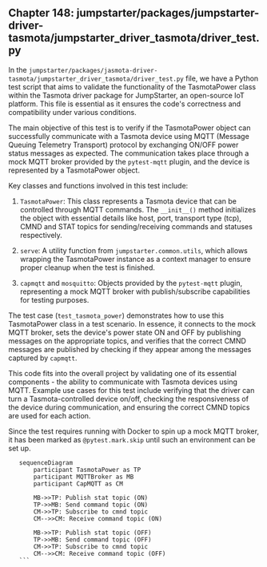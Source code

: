 ## Chapter 148: jumpstarter/packages/jumpstarter-driver-tasmota/jumpstarter_driver_tasmota/driver_test.py

 In the `jumpstarter/packages/jasmota-driver-tasmota/jumpstarter_driver_tasmota/driver_test.py` file, we have a Python test script that aims to validate the functionality of the TasmotaPower class within the Tasmota driver package for JumpStarter, an open-source IoT platform. This file is essential as it ensures the code's correctness and compatibility under various conditions.

   The main objective of this test is to verify if the TasmotaPower object can successfully communicate with a Tasmota device using MQTT (Message Queuing Telemetry Transport) protocol by exchanging ON/OFF power status messages as expected. The communication takes place through a mock MQTT broker provided by the `pytest-mqtt` plugin, and the device is represented by a TasmotaPower object.

   Key classes and functions involved in this test include:

   1. `TasmotaPower`: This class represents a Tasmota device that can be controlled through MQTT commands. The `__init__()` method initializes the object with essential details like host, port, transport type (tcp), CMND and STAT topics for sending/receiving commands and statuses respectively.

   2. `serve`: A utility function from `jumpstarter.common.utils`, which allows wrapping the TasmotaPower instance as a context manager to ensure proper cleanup when the test is finished.

   3. `capmqtt` and `mosquitto`: Objects provided by the `pytest-mqtt` plugin, representing a mock MQTT broker with publish/subscribe capabilities for testing purposes.

   The test case (`test_tasmota_power`) demonstrates how to use this TasmotaPower class in a test scenario. In essence, it connects to the mock MQTT broker, sets the device's power state ON and OFF by publishing messages on the appropriate topics, and verifies that the correct CMND messages are published by checking if they appear among the messages captured by `capmqtt`.

   This code fits into the overall project by validating one of its essential components - the ability to communicate with Tasmota devices using MQTT. Example use cases for this test include verifying that the driver can turn a Tasmota-controlled device on/off, checking the responsiveness of the device during communication, and ensuring the correct CMND topics are used for each action.

   Since the test requires running with Docker to spin up a mock MQTT broker, it has been marked as `@pytest.mark.skip` until such an environment can be set up.

 ```mermaid
    sequenceDiagram
        participant TasmotaPower as TP
        participant MQTTBroker as MB
        participant CapMQTT as CM

        MB->>TP: Publish stat topic (ON)
        TP->>MB: Send command topic (ON)
        CM->>TP: Subscribe to cmnd topic
        CM-->>CM: Receive command topic (ON)

        MB->>TP: Publish stat topic (OFF)
        TP->>MB: Send command topic (OFF)
        CM->>TP: Subscribe to cmnd topic
        CM-->>CM: Receive command topic (OFF)
    ```
